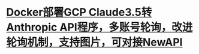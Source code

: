 
# [Docker部署GCP Claude3.5转Anthropic API程序，多账号轮询，改进轮询机制，支持图片，可对接NewAPI](https://linux.do/t/topic/123330)


